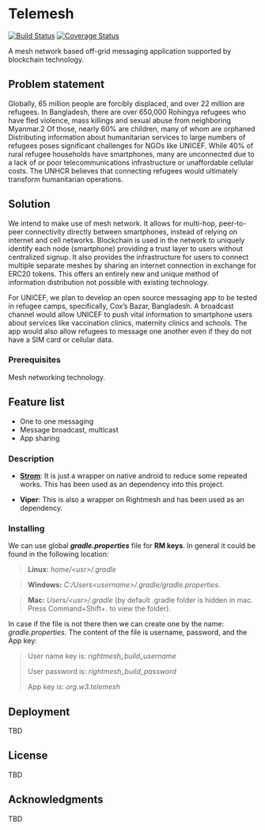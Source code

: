 [strom]:https://www.github.com/w3-engineers/android-framework

# Telemesh

[![Build Status](https://travis-ci.com/w3-engineers/telemesh.svg?branch=master)](https://travis-ci.com/w3-engineers/telemesh)
[![Coverage Status](https://coveralls.io/repos/github/w3-engineers/telemesh/badge.svg?branch=master)](https://coveralls.io/github/w3-engineers/telemesh?branch=master)

A mesh network based off-grid messaging application supported by blockchain technology.

## Problem statement

Globally, 65 million people are forcibly displaced, and over 22 million are refugees. In Bangladesh, there are over 650,000 Rohingya refugees who have fled violence,
mass killings and sexual abuse from neighboring Myanmar.2 Of those, nearly 60% are children, many of whom are orphaned
Distributing information about humanitarian services to large numbers of refugees poses significant challenges for NGOs like UNICEF. While 40% of rural
refugee households have smartphones, many are unconnected due to a lack of or poor telecommunications infrastructure or unaffordable cellular
costs. The UNHCR believes that connecting refugees would ultimately transform humanitarian operations.

## Solution

We intend to make use of mesh network. It allows for multi-hop, peer-to-peer connectivity directly between smartphones, instead of
relying on internet and cell networks. Blockchain is used in the network to uniquely identify each node (smartphone) providing a trust layer to users without
centralized signup. It also provides the infrastructure for users to connect multiple separate meshes by sharing an internet connection in exchange for ERC20 tokens.
This offers an entirely new and unique method of information distribution not possible with existing technology.

For UNICEF, we plan to develop an open source messaging app to be tested in refugee camps, specifically, Cox’s Bazar, Bangladesh. A broadcast channel would allow
UNICEF to push vital information to smartphone users about services like vaccination clinics, maternity clinics and schools. The app would also allow refugees to
message one another even if they do not have a SIM card or cellular data.

### Prerequisites

Mesh networking technology.

## Feature list

* One to one messaging
* Message broadcast, multicast
* App sharing

### Description

* **[Strom](https://www.github.com/w3-engineers/android-framework)**: It is just a wrapper on native android to reduce some repeated works. This has been used as an dependency into this project.

* **Viper**: This is also a wrapper on Rightmesh and has been used as an dependency.

### Installing

We can use global **_gradle.properties_** file for **RM keys**. In general it could be found in the following location:
> **Linux:**  _home/\<usr>/.gradle_ 

> **Windows:** _C:/Users\<username>/.gradle/gradle.properties_.

> **Mac:**  _Users/\<usr>/.gradle_ (by default .gradle folder is hidden in mac. Press Command+Shift+. to view the folder).

In case if the file is not there then we can create one by the name: _gradle.properties_. The content of the file is username, password, and the App key:

> User name key is: _rightmesh_build_username_ 
> 
> User password is: _rightmesh_build_password_ 
> 
> App key is: _org.w3.telemesh_ 

## Deployment

TBD

## License

TBD

## Acknowledgments

TBD
